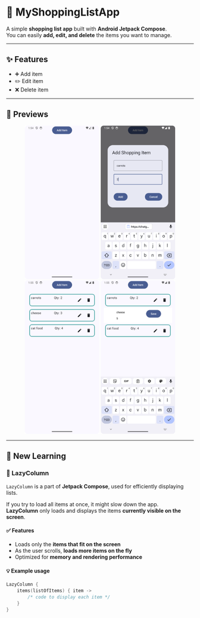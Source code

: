 # 🛒 MyShoppingListApp

A simple **shopping list app** built with **Android Jetpack Compose**.  
You can easily **add, edit, and delete** the items you want to manage.

---

## ✨ Features

- ➕ Add item
- ✏️ Edit item
- ❌ Delete item

---

## 📱 Previews

<p align="center">
  <img src="https://github.com/Android-practice/Shopping-List-app/blob/cee3919800c689bc84aff7101f1189b9fabe6d90/images/mainview.png" width="200"/>
  <img src="https://github.com/Android-practice/Shopping-List-app/blob/cee3919800c689bc84aff7101f1189b9fabe6d90/images/additem.png" width="200"/>
  <img src="https://github.com/Android-practice/Shopping-List-app/blob/cee3919800c689bc84aff7101f1189b9fabe6d90/images/addedItem.png" width="200"/>
  <img src="https://github.com/Android-practice/Shopping-List-app/blob/cee3919800c689bc84aff7101f1189b9fabe6d90/images/editItem.png" width="200"/>
</p>

---

## 🧠 New Learning

### 📜 LazyColumn

`LazyColumn` is a part of **Jetpack Compose**, used for efficiently displaying lists.

If you try to load all items at once, it might slow down the app.  
**LazyColumn** only loads and displays the items **currently visible on the screen**.

#### ✅ Features
- Loads only the **items that fit on the screen**
- As the user scrolls, **loads more items on the fly**
- Optimized for **memory and rendering performance**

#### 💡 Example usage

```kotlin
LazyColumn {
    items(listOfItems) { item ->
        /* code to display each item */
    }
}
